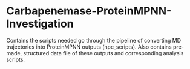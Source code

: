 # Carbapenemase-ProteinMPNN-Investigation
Contains the scripts needed go through the pipeline of converting MD trajectories into ProteinMPNN outputs (hpc_scripts). Also contains pre-made, structured data file of these outputs and corresponding analysis scripts.
